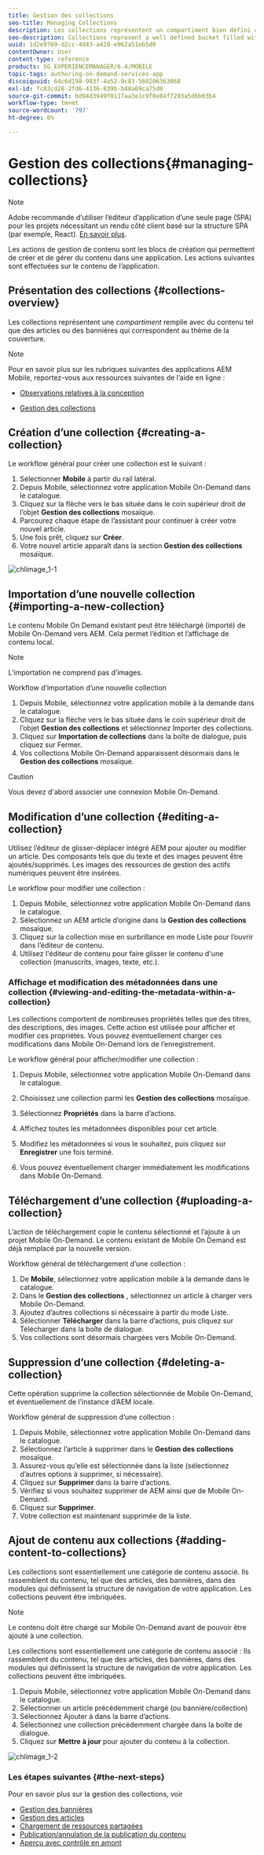 ```yaml
---
title: Gestion des collections
seo-title: Managing Collections
description: Les collections représentent un compartiment bien défini contenant du contenu tel que des articles ou des bannières qui correspondent au thème de la couverture. Consultez cette page pour en savoir plus.
seo-description: Collections represent a well defined bucket filled with content such as articles or banners that suits the cover's theme. Follow this page to learn more.
uuid: 1d2e9769-d2cc-4d43-a428-e962a51eb5d0
contentOwner: User
content-type: reference
products: SG_EXPERIENCEMANAGER/6.4/MOBILE
topic-tags: authoring-on-demand-services-app
discoiquuid: 64c6d198-983f-4a52-9c83-560206363868
exl-id: fc83cd28-2fd6-4136-839b-b48a69ca75d0
source-git-commit: bd94d3949f0117aa3e1c9f0e84f7293a5d6b03b4
workflow-type: tm+mt
source-wordcount: '797'
ht-degree: 6%

---
```


# Gestion des collections{#managing-collections}

>[!NOTE]
>
>Adobe recommande d’utiliser l’éditeur d’application d’une seule page (SPA) pour les projets nécessitant un rendu côté client basé sur la structure SPA (par exemple, React). [En savoir plus](/help/sites-developing/spa-overview.md).

Les actions de gestion de contenu sont les blocs de création qui permettent de créer et de gérer du contenu dans une application. Les actions suivantes sont effectuées sur le contenu de l’application.

## Présentation des collections {#collections-overview}

Les collections représentent une *compartiment* remplie avec du contenu tel que des articles ou des bannières qui correspondent au thème de la couverture.

>[!NOTE]
>
>Pour en savoir plus sur les rubriques suivantes des applications AEM Mobile, reportez-vous aux ressources suivantes de l’aide en ligne :
>
>* [Observations relatives à la conception](https://helpx.adobe.com/digital-publishing-solution/help/design-app.html)
>
>* [Gestion des collections](https://helpx.adobe.com/digital-publishing-solution/help/creating-collections.html)
>


## Création d’une collection {#creating-a-collection}

Le workflow général pour créer une collection est le suivant :

1. Sélectionner **Mobile** à partir du rail latéral.
1. Depuis Mobile, sélectionnez votre application Mobile On-Demand dans le catalogue.
1. Cliquez sur la flèche vers le bas située dans le coin supérieur droit de l’objet **Gestion des collections** mosaïque.
1. Parcourez chaque étape de l’assistant pour continuer à créer votre nouvel article.
1. Une fois prêt, cliquez sur **Créer**.
1. Votre nouvel article apparaît dans la section **Gestion des collections** mosaïque.

![chlimage_1-1](assets/chlimage_1-1.gif)

## Importation d’une nouvelle collection {#importing-a-new-collection}

Le contenu Mobile On Demand existant peut être téléchargé (importé) de Mobile On-Demand vers AEM. Cela permet l’édition et l’affichage de contenu local.

>[!NOTE]
>
>L’importation ne comprend pas d’images.

Workflow d’importation d’une nouvelle collection

1. Depuis Mobile, sélectionnez votre application mobile à la demande dans le catalogue.
1. Cliquez sur la flèche vers le bas située dans le coin supérieur droit de l’objet **Gestion des collections** et sélectionnez Importer des collections.
1. Cliquez sur **Importation de collections** dans la boîte de dialogue, puis cliquez sur Fermer.
1. Vos collections Mobile On-Demand apparaissent désormais dans le **Gestion des collections** mosaïque.

>[!CAUTION]
>
>Vous devez d&#39;abord associer une connexion Mobile On-Demand.

## Modification d’une collection {#editing-a-collection}

Utilisez l’éditeur de glisser-déplacer intégré AEM pour ajouter ou modifier un article. Des composants tels que du texte et des images peuvent être ajoutés/supprimés. Les images des ressources de gestion des actifs numériques peuvent être insérées.

Le workflow pour modifier une collection :

1. Depuis Mobile, sélectionnez votre application Mobile On-Demand dans le catalogue.
1. Sélectionnez un AEM article d’origine dans la **Gestion des collections** mosaïque.
1. Cliquez sur la collection mise en surbrillance en mode Liste pour l’ouvrir dans l’éditeur de contenu.
1. Utilisez l&#39;éditeur de contenu pour faire glisser le contenu d&#39;une collection (manuscrits, images, texte, etc.).

### Affichage et modification des métadonnées dans une collection {#viewing-and-editing-the-metadata-within-a-collection}

Les collections comportent de nombreuses propriétés telles que des titres, des descriptions, des images. Cette action est utilisée pour afficher et modifier ces propriétés. Vous pouvez éventuellement charger ces modifications dans Mobile On-Demand lors de l’enregistrement.

Le workflow général pour afficher/modifier une collection :

1. Depuis Mobile, sélectionnez votre application Mobile On-Demand dans le catalogue.
1. Choisissez une collection parmi les **Gestion des collections** mosaïque.

1. Sélectionnez **Propriétés** dans la barre d’actions.
1. Affichez toutes les métadonnées disponibles pour cet article.
1. Modifiez les métadonnées si vous le souhaitez, puis cliquez sur **Enregistrer** une fois terminé.
1. Vous pouvez éventuellement charger immédiatement les modifications dans Mobile On-Demand.

## Téléchargement d’une collection {#uploading-a-collection}

L’action de téléchargement copie le contenu sélectionné et l’ajoute à un projet Mobile On-Demand. Le contenu existant de Mobile On Demand est déjà remplacé par la nouvelle version.

Workflow général de téléchargement d’une collection :

1. De **Mobile**, sélectionnez votre application mobile à la demande dans le catalogue.
1. Dans le **Gestion des collections** , sélectionnez un article à charger vers Mobile On-Demand.
1. Ajoutez d’autres collections si nécessaire à partir du mode Liste.
1. Sélectionner **Télécharger** dans la barre d’actions, puis cliquez sur Télécharger dans la boîte de dialogue.
1. Vos collections sont désormais chargées vers Mobile On-Demand.

## Suppression d’une collection {#deleting-a-collection}

Cette opération supprime la collection sélectionnée de Mobile On-Demand, et éventuellement de l’instance d’AEM locale.

Workflow général de suppression d’une collection :

1. Depuis Mobile, sélectionnez votre application Mobile On-Demand dans le catalogue.
1. Sélectionnez l’article à supprimer dans le **Gestion des collections** mosaïque.
1. Assurez-vous qu’elle est sélectionnée dans la liste (sélectionnez d’autres options à supprimer, si nécessaire).
1. Cliquez sur **Supprimer** dans la barre d’actions.
1. Vérifiez si vous souhaitez supprimer de AEM ainsi que de Mobile On-Demand.
1. Cliquez sur **Supprimer**.
1. Votre collection est maintenant supprimée de la liste.

## Ajout de contenu aux collections {#adding-content-to-collections}

Les collections sont essentiellement une catégorie de contenu associé. Ils rassemblent du contenu, tel que des articles, des bannières, dans des modules qui définissent la structure de navigation de votre application. Les collections peuvent être imbriquées.

>[!NOTE]
>
>Le contenu doit être chargé sur Mobile On-Demand avant de pouvoir être ajouté à une collection.

Les collections sont essentiellement une catégorie de contenu associé : Ils rassemblent du contenu, tel que des articles, des bannières, dans des modules qui définissent la structure de navigation de votre application. Les collections peuvent être imbriquées.

1. Depuis Mobile, sélectionnez votre application Mobile On-Demand dans le catalogue.
1. Sélectionner un article précédemment chargé (ou bannière/collection)
1. Sélectionnez Ajouter à dans la barre d’actions.
1. Sélectionnez une collection précédemment chargée dans la boîte de dialogue.
1. Cliquez sur **Mettre à jour** pour ajouter du contenu à la collection.

![chlimage_1-2](assets/chlimage_1-2.gif)

### Les étapes suivantes {#the-next-steps}

Pour en savoir plus sur la gestion des collections, voir

* [Gestion des bannières](/help/mobile/mobile-on-demand-managing-banners.md)
* [Gestion des articles](/help/mobile/mobile-on-demand-managing-articles.md)
* [Chargement de ressources partagées](/help/mobile/mobile-on-demand-shared-resources.md)
* [Publication/annulation de la publication du contenu](/help/mobile/mobile-on-demand-publishing-unpublishing.md)
* [Aperçu avec contrôle en amont](/help/mobile/aem-mobile-manage-ondemand-services.md)
